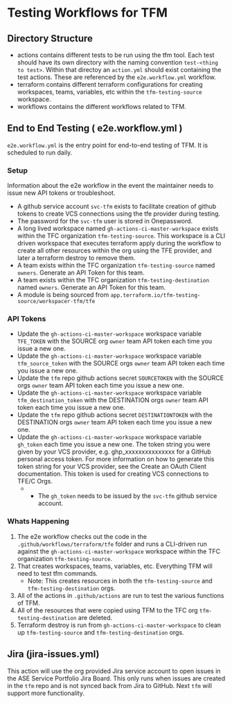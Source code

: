 # Testing Workflows for TFM

## Directory Structure

- actions contains different tests to be run using the tfm tool. Each test should have its own directory with the naming convention `test-<thing to test>`. Within that directoy an `action.yml` should exist containing the test actions. These are referenced by the `e2e.workflow.yml` workflow.
- terraform contains different terraform configurations for creating workspaces, teams, variables, etc within the `tfm-testing-source` workspace.
- workflows contains the different workflows related to TFM.

## End to End Testing ( e2e.workflow.yml )

`e2e.workflow.yml` is the entry point for end-to-end testing of TFM. It is scheduled to run daily.

### Setup

Information about the e2e workflow in the event the maintainer needs to issue new API tokens or troubleshoot.

- A github service account `svc-tfm` exists to facilitate creation of github tokens to create VCS connections using the tfe provider during testing.
- The password for the `svc-tfm` user is stored in Onepassword.
- A long lived workspace named `gh-actions-ci-master-workspace` exists within the TFC organization `tfm-testing-source`. This workspace is a CLI driven workspace that executes terraform apply during the workflow to create all other resources within the org using the TFE provider, and later a terraform destroy to remove them.
- A team exists within the TFC organization `tfm-testing-source` named `owners`. Generate an API Token for this team.
- A team exists within the TFC organization `tfm-testing-destination` named `owners`. Generate an API Token for this team.
- A module is being sourced from `app.terraform.io/tfm-testing-source/workspacer-tfm/tfe`

### API Tokens

- Update the `gh-actions-ci-master-workspace` workspace variable `TFE_TOKEN` with the SOURCE org `owner` team API token each time you issue a new one.
- Update the `gh-actions-ci-master-workspace` workspace variable `tfm_source_token` with the SOURCE orgs `owner` team API token each time you issue a new one.
- Update the `tfm` repo github actions secret `SOURCETOKEN` with the SOURCE orgs `owner` team API token each time you issue a new one.
- Update the `gh-actions-ci-master-workspace` workspace variable `tfm_destination_token` with the DESTINATION orgs `owner` team API token each time you issue a new one.
- Update the `tfm` repo github actions secret `DESTINATIONTOKEN` with the DESTINATION orgs `owner` team API token each time you issue a new one.
- Update the `gh-actions-ci-master-workspace` workspace variable `gh_token` each time you issue a new one. The token string you were given by your VCS provider, e.g. ghp_xxxxxxxxxxxxxxx for a GitHub personal access token. For more information on how to generate this token string for your VCS provider, see the Create an OAuth Client documentation. This token is used for creating VCS connections to TFE/C Orgs.
  - - The `gh_token` needs to be issued by the `svc-tfm`  github service account.

### Whats Happening

1. The e2e workflow checks out the code in the `.github/workflows/terraform/tfe` folder and runs a CLI-driven run against the `gh-actions-ci-master-workspace` workspace within the TFC organization `tfm-testing-source`.
2. That creates workspaces, teams, variables, etc. Everything TFM will need to test tfm commands.
   - Note: This creates resources in both the `tfm-testing-source` and `tfm-testing-destination` orgs.
3. All of the actions in `.github/actions` are run to test the various functions of TFM.
4. All of the resources that were copied using TFM to the TFC org `tfm-testing-destination` are deleted.
5. Terraform destroy is run from `gh-actions-ci-master-workspace` to clean up `tfm-testing-source` and `tfm-testing-destination` orgs.

## Jira (jira-issues.yml)

This action will use the org provided Jira service account to open issues in the ASE Service Portfolio Jira Board. This only runs when issues are created in the `tfm` repo and is not synced back from Jira to GitHub. Next `tfm` will support more functionality.